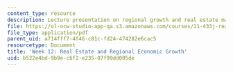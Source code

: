 ```yaml
---
content_type: resource
description: Lecture presentation on regional growth and real estate markets.
file: https://ol-ocw-studio-app-qa.s3.amazonaws.com/courses/11-433j-real-estate-economics-fall-2008/b522e4bd9b9ec6f2e23507f99dd005de_wk12.pdf
file_type: application/pdf
parent_uid: a714fff7-4f46-c81c-fd24-474282e6cac5
resourcetype: Document
title: 'Week 12: Real Estate and Regional Economic Growth'
uid: b522e4bd-9b9e-c6f2-e235-07f99dd005de
---
```

